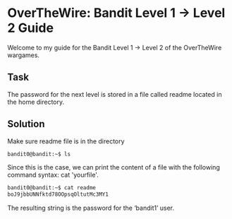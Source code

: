 # OverTheWire: Bandit Level 1 → Level 2 Guide
Welcome to my guide for the Bandit Level 1 → Level 2 of the OverTheWire wargames.
## Task
The password for the next level is stored in a file called readme located in the home directory.
## Solution

Make sure readme file is in the directory
```bash
bandit0@bandit:~$ ls
```
Since this is the case, we can print the content of a file with the following command syntax: cat 'yourfile'.
```bash
bandit0@bandit:~$ cat readme
boJ9jbbUNNfktd78OOpsqOltutMc3MY1
```
The resulting string is the password for the ‘bandit1’ user.
